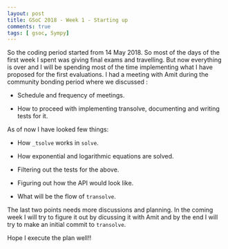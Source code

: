 ```yaml
---
layout: post
title: GSoC 2018 - Week 1 - Starting up
comments: true
tags: [ gsoc, Sympy]
---
```


So the coding period started from 14 May 2018. So most of the days of the first week I spent was giving final exams and travelling. But now everything is over and I will be spending most of the time implementing what I have proposed for the first evaluations. I had a meeting with Amit during the community bonding period where we discussed :

 - Schedule and frequency of meetings.

 - How to proceed with implementing transolve, documenting and writing tests for it.


As of now I have looked few things:

 - How `_tsolve` works in `solve`.

 - How exponential and logarithmic equations are solved.

 - Filtering out the tests for the above.

 - Figuring out how the API would look like.

 - What will be the flow of `transolve`.

The last two points needs more discussions and planning. In the coming week I will try to figure it out by dicussing it with Amit and by the end I will try to make an initial commit to `transolve`.

Hope I execute the plan well!!

